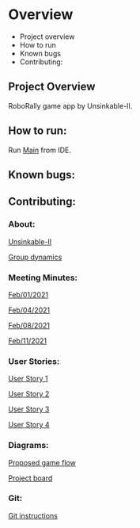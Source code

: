 # Overview
- Project overview
- How to run
- Known bugs
- Contributing:

## Project Overview
RoboRally game app by Unsinkable-II.

## How to run:
Run 
[Main](src/main/java/inf112/RoboRally/app/Main.java)
from IDE.

## Known bugs:

## Contributing:

### About:
[Unsinkable-II](documentation/deliverables/compulsoryAssignment1/about.md)

[Group dynamics](documentation/deliverables/compulsoryAssignment1/ComplulsoryAssignment1.md)

### Meeting Minutes:
[Feb/01/2021](documentation/deliverables/compulsoryAssignment1/minutesOfMeetings/2021.02.01.md)

[Feb/04/2021](documentation/deliverables/compulsoryAssignment1/minutesOfMeetings/2021.02.04.md)

[Feb/08/2021](documentation/deliverables/compulsoryAssignment1/minutesOfMeetings/2021.02.08.md)

[Feb/11/2021](documentation/deliverables/compulsoryAssignment1/minutesOfMeetings/2021.02.11.md)

### User Stories:
[User Story 1](documentation/deliverables/compulsoryAssignment1/userStories/UserStory1.md)

[User Story 2](documentation/deliverables/compulsoryAssignment1/userStories/UserStory2.md)

[User Story 3](documentation/deliverables/compulsoryAssignment1/userStories/UserStory3.md)

[User Story 4](documentation/deliverables/compulsoryAssignment1/userStories/UserStory4.md)

### Diagrams:
[Proposed game flow](documentation/deliverables/compulsoryAssignment1/RoboRally%20Flowchart.pdf)

[Project board](https://github.com/inf112-v21/Unsinkable-II/issues)

### Git:
[Git instructions](documentation/CONTRIBUTING.md)

